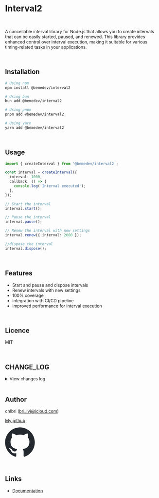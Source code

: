 # Interval2

<br/>

A cancellable interval library for Node.js that allows you to create
intervals that can be easily started, paused, and renewed. This library
provides enhanced control over interval execution, making it suitable for
various timing-related tasks in your applications.

<br/>

## Installation

```bash
# Using npm
npm install @bemedev/interval2
```

```bash
# Using bun
bun add @bemedev/interval2
```

```bash
# Using pnpm
pnpm add @bemedev/interval2
```

```bash
# Using yarn
yarn add @bemedev/interval2
```

<br/>

## Usage

```typescript
import { createInterval } from '@bemedev/interval2';

const interval = createInterval({
  interval: 1000,
  callback: () => {
    console.log('Interval executed');
  },
});

// Start the interval
interval.start();

// Pause the interval
interval.pause();

// Renew the interval with new settings
interval.renew({ interval: 2000 });

//dispose the interval
interval.dispose();
```

<br/>

## Features

- Start and pause and dispose intervals
- Renew intervals with new settings
- 100% coverage
- Integration with CI/CD pipeline
- Improved performance for interval execution

<br/>

## Licence

MIT

<br/>

## CHANGE_LOG

<details>

<summary>
View changes log
</summary>

### Version [0.1.0] --> _15:00_

- ✨ First version of library
- Added basic interval functionality
- Implemented start and stop methods
- Included error handling for invalid intervals
- Provided documentation for usage
- Added unit tests for core features
- Integrated with CI/CD pipeline
- Improved performance for interval execution
- 100% coverage
- Fixed bugs related to interval overlap
- Enhanced logging for debugging purposes
- Updated dependencies to latest versions

<br/>

### Version [0.1.1] --> _15:10_

- Remove console.log

<br/>

</details>

<br/>

## Author

chlbri (bri_lvi@icloud.com)

[My github](https://github.com/chlbri?tab=repositories)

[<svg width="98" height="96" xmlns="http://www.w3.org/2000/svg"><path fill-rule="evenodd" clip-rule="evenodd" d="M48.854 0C21.839 0 0 22 0 49.217c0 21.756 13.993 40.172 33.405 46.69 2.427.49 3.316-1.059 3.316-2.362 0-1.141-.08-5.052-.08-9.127-13.59 2.934-16.42-5.867-16.42-5.867-2.184-5.704-5.42-7.17-5.42-7.17-4.448-3.015.324-3.015.324-3.015 4.934.326 7.523 5.052 7.523 5.052 4.367 7.496 11.404 5.378 14.235 4.074.404-3.178 1.699-5.378 3.074-6.6-10.839-1.141-22.243-5.378-22.243-24.283 0-5.378 1.94-9.778 5.014-13.2-.485-1.222-2.184-6.275.486-13.038 0 0 4.125-1.304 13.426 5.052a46.97 46.97 0 0 1 12.214-1.63c4.125 0 8.33.571 12.213 1.63 9.302-6.356 13.427-5.052 13.427-5.052 2.67 6.763.97 11.816.485 13.038 3.155 3.422 5.015 7.822 5.015 13.2 0 18.905-11.404 23.06-22.324 24.283 1.78 1.548 3.316 4.481 3.316 9.126 0 6.6-.08 11.897-.08 13.526 0 1.304.89 2.853 3.316 2.364 19.412-6.52 33.405-24.935 33.405-46.691C97.707 22 75.788 0 48.854 0z" fill="#24292f"/></svg>](https://github.com/chlbri?tab=repositories)

<br/>

## Links

- [Documentation](https://github.com/chlbri/interval2)
